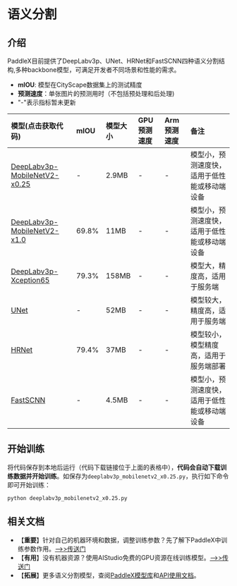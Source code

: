 # 语义分割

## 介绍

PaddleX目前提供了DeepLabv3p、UNet、HRNet和FastSCNN四种语义分割结构,多种backbone模型，可满足开发者不同场景和性能的需求。

- **mIOU**: 模型在CityScape数据集上的测试精度
- **预测速度**：单张图片的预测用时（不包括预处理和后处理)
- "-"表示指标暂未更新

| 模型(点击获取代码)               | mIOU | 模型大小 | GPU预测速度 | Arm预测速度 | 备注 |
| :----------------  | :------- | :------- | :---------  | :---------  | :-----    |
| [DeepLabv3p-MobileNetV2-x0.25](https://github.com/PaddlePaddle/PaddleX/blob/develop/tutorials/train/semantic_segmentation/deeplabv3p_mobilenetv2_x0.25.py) |  -  |  2.9MB  |  -   | -  |  模型小，预测速度快，适用于低性能或移动端设备   |
| [DeepLabv3p-MobileNetV2-x1.0](https://github.com/PaddlePaddle/PaddleX/blob/develop/tutorials/train/semantic_segmentation/deeplabv3p_mobilenetv2.py) |  69.8%  |  11MB  |  -   | -  |  模型小，预测速度快，适用于低性能或移动端设备   |
| [DeepLabv3p-Xception65](https://github.com/PaddlePaddle/PaddleX/blob/develop/tutorials/train/semantic_segmentation/deeplabv3p_xception65.py)        | 79.3%  | 158MB   |  -  | -  |  模型大，精度高，适用于服务端   |
| [UNet](https://github.com/PaddlePaddle/PaddleX/blob/develop/tutorials/train/semantic_segmentation/unet.py)     | -  | 52MB   | -   | -  |  模型较大，精度高，适用于服务端   |
| [HRNet](https://github.com/PaddlePaddle/PaddleX/blob/develop/tutorials/train/semantic_segmentation/hrnet.py)   |  79.4%   |   37MB    |  -       |   -    | 模型较小，模型精度高，适用于服务端部署   |
| [FastSCNN](https://github.com/PaddlePaddle/PaddleX/blob/develop/tutorials/train/semantic_segmentation/fast_scnn.py)   |  -   |   4.5MB    |  -       |   -    | 模型小，预测速度快，适用于低性能或移动端设备   |


## 开始训练

将代码保存到本地后运行（代码下载链接位于上面的表格中），**代码会自动下载训练数据并开始训练**。如保存为`deeplabv3p_mobilenetv2_x0.25.py`，执行如下命令即可开始训练：
```
python deeplabv3p_mobilenetv2_x0.25.py
```


## 相关文档

- 【**重要**】针对自己的机器环境和数据，调整训练参数？先了解下PaddleX中训练参数作用。[——>>传送门](../appendix/parameters.md)
- 【**有用**】没有机器资源？使用AIStudio免费的GPU资源在线训练模型。[——>>传送门](https://aistudio.baidu.com/aistudio/projectdetail/450925)
- 【**拓展**】更多语义分割模型，查阅[PaddleX模型库](../appendix/model_zoo.md)和[API使用文档](../apis/models/semantic_segmentation.md)。
